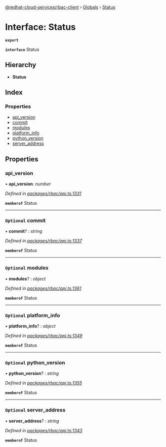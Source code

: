[@redhat-cloud-services/rbac-client](../README.md) › [Globals](../globals.md) › [Status](status.md)

# Interface: Status

**`export`** 

**`interface`** Status

## Hierarchy

* **Status**

## Index

### Properties

* [api_version](status.md#api_version)
* [commit](status.md#optional-commit)
* [modules](status.md#optional-modules)
* [platform_info](status.md#optional-platform_info)
* [python_version](status.md#optional-python_version)
* [server_address](status.md#optional-server_address)

## Properties

###  api_version

• **api_version**: *number*

*Defined in [packages/rbac/api.ts:1331](https://github.com/RedHatInsights/javascript-clients/blob/master/packages/rbac/api.ts#L1331)*

**`memberof`** Status

___

### `Optional` commit

• **commit**? : *string*

*Defined in [packages/rbac/api.ts:1337](https://github.com/RedHatInsights/javascript-clients/blob/master/packages/rbac/api.ts#L1337)*

**`memberof`** Status

___

### `Optional` modules

• **modules**? : *object*

*Defined in [packages/rbac/api.ts:1361](https://github.com/RedHatInsights/javascript-clients/blob/master/packages/rbac/api.ts#L1361)*

**`memberof`** Status

___

### `Optional` platform_info

• **platform_info**? : *object*

*Defined in [packages/rbac/api.ts:1349](https://github.com/RedHatInsights/javascript-clients/blob/master/packages/rbac/api.ts#L1349)*

**`memberof`** Status

___

### `Optional` python_version

• **python_version**? : *string*

*Defined in [packages/rbac/api.ts:1355](https://github.com/RedHatInsights/javascript-clients/blob/master/packages/rbac/api.ts#L1355)*

**`memberof`** Status

___

### `Optional` server_address

• **server_address**? : *string*

*Defined in [packages/rbac/api.ts:1343](https://github.com/RedHatInsights/javascript-clients/blob/master/packages/rbac/api.ts#L1343)*

**`memberof`** Status

